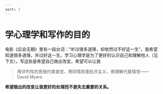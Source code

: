 ```yaml
---
sort: 1
---
```


# 学心理学和写作的目的  

电影《后会无期》里有一段台词："听过很多道理，却依然过不好这一生"。我希望知道很多道理，并过好这一生。学习心理学是为了更好的认识自己和理解他人（见下文）。写这些是希望自己做出改变，希望可以让我
>用评判性的思维约束直觉，用同情改善批评主义，用理解代替错觉——David Myers  

**希望做出的改变让我更好的处理而不是失去重要的关系。**
